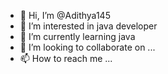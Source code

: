 - 👋 Hi, I’m @Adithya145
- 👀 I’m interested in java developer
- 🌱 I’m currently learning java
- 💞️ I’m looking to collaborate on ...
- 📫 How to reach me ...

<!---
Adithya145/Adithya145 is a ✨ special ✨ repository because its `README.md` (this file) appears on your GitHub profile.
You can click the Preview link to take a look at your changes.
--->
